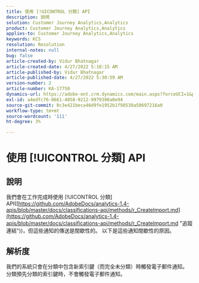 ```yaml
---
title: 使用 [!UICONTROL 分類] API
description: 說明
solution: Customer Journey Analytics,Analytics
product: Customer Journey Analytics,Analytics
applies-to: Customer Journey Analytics,Analytics
keywords: KCS
resolution: Resolution
internal-notes: null
bug: false
article-created-by: Vidur Bhatnagar
article-created-date: 4/27/2022 5:18:15 AM
article-published-by: Vidur Bhatnagar
article-published-date: 4/27/2022 5:30:59 AM
version-number: 2
article-number: KA-17750
dynamics-url: https://adobe-ent.crm.dynamics.com/main.aspx?forceUCI=1&pagetype=entityrecord&etn=knowledgearticle&id=cb09486d-e9c5-ec11-a7b6-0022480a10ee
exl-id: a4edfc76-0661-4058-9212-9979398a0e94
source-git-commit: 0c3e421beca46d9fe1952b1f98538a50697216a0
workflow-type: tm+mt
source-wordcount: '111'
ht-degree: 3%

---
```


# 使用 [!UICONTROL 分類] API

## 說明


我們會在工作完成時使用 [!UICONTROL 分類] API([https://github.com/AdobeDocs/analytics-1.4-apis/blob/master/docs/classifications-api/methods/r_CreateImport.md](https://github.com/AdobeDocs/analytics-1.4-apis/blob/master/docs/classifications-api/methods/r_CreateImport.md "追蹤連結"))，但這些通知的傳送是間歇性的。 以下是這些通知間歇性的原因。


## 解析度


我們的系統只會在分類中包含新索引鍵（而完全未分類）時觸發電子郵件通知。 分類預先分類的索引鍵時，不會觸發電子郵件通知。
